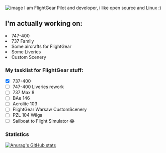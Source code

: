 ![image](EF2000.png)
I am FlightGear Pilot and developer, i like open source and Linux :)
## I'm actually working on:
<li>747-400</li>
<li>737 Family</li>
<li>Some aircrafts for FlightGear</li>
<li>Some Liveries</li>
<li>Custom Scenery</li>

### My tasklist for FlightGear stuff:

- [x] 737-400
- [ ] 747-400 Liveries rework
- [ ] 737 Max 8
- [ ] BAe 146
- [ ] Aerolite 103
- [ ] FlightGear Warsaw CustomScenery
- [ ] PZL 104 Wilga
- [ ] Sailboat to Flight Simulator :joy:

### Statistics
[![Anurag's GitHub stats](https://github-readme-stats.vercel.app/api?username=SP-NTX&show_icons=true&theme=codeSTACKr)](https://github.com/anuraghazra/github-readme-stats)
